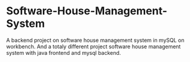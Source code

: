 # Software-House-Management-System
A backend project on software house management system in mySQL on workbench.
And a totaly different project software house management system with java frontend and mysql backend.
